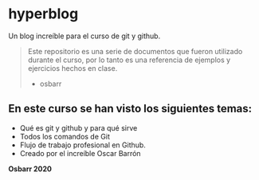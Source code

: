# hyperblog
Un blog increíble para el curso de git y github. 
>Este repositorio es una serie de documentos que fueron utilizado durante el curso, por lo tanto es una referencia de ejemplos y ejercicios hechos en clase.
> - osbarr

## En este curso se han visto los siguientes temas:
* Qué es git y github y para qué sirve
* Todos los comandos de Git
* Flujo de trabajo profesional en Github.
* Creado por el increíble Oscar Barrón

**Osbarr 2020**
